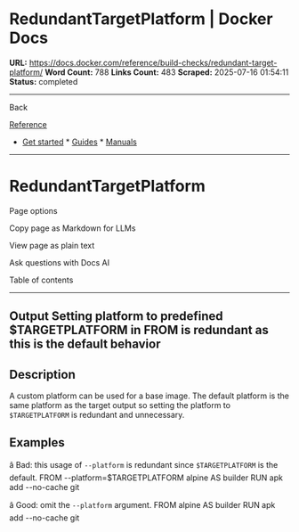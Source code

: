 # RedundantTargetPlatform | Docker Docs

**URL:** https://docs.docker.com/reference/build-checks/redundant-target-platform/
**Word Count:** 788
**Links Count:** 483
**Scraped:** 2025-07-16 01:54:11
**Status:** completed

---

Back

[Reference](https://docs.docker.com/reference/)

  * [Get started](https://docs.docker.com/get-started/)   * [Guides](https://docs.docker.com/guides/)   * [Manuals](https://docs.docker.com/manuals/)

* * *

# RedundantTargetPlatform

Page options

Copy page as Markdown for LLMs

View page as plain text

Ask questions with Docs AI

Table of contents

* * *

## Output               Setting platform to predefined $TARGETPLATFORM in FROM is redundant as this is the default behavior

## Description

A custom platform can be used for a base image. The default platform is the same platform as the target output so setting the platform to `$TARGETPLATFORM` is redundant and unnecessary.

## Examples

â Bad: this usage of `--platform` is redundant since `$TARGETPLATFORM` is the default.               FROM --platform=$TARGETPLATFORM alpine AS builder     RUN apk add --no-cache git

â Good: omit the `--platform` argument.               FROM alpine AS builder     RUN apk add --no-cache git